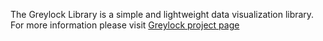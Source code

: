 The Greylock Library is a simple and lightweight data visualization library.<br>
For more information please visit [Greylock project page](http://datamart.github.io/Greylock)
